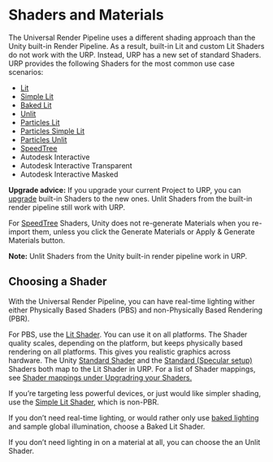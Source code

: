 # Shaders and Materials

The Universal Render Pipeline uses a different shading approach than the Unity built-in Render Pipeline. As a result, built-in Lit and custom Lit Shaders do not work with the URP. Instead, URP has a new set of standard Shaders. URP provides the following Shaders for the most common use case scenarios:

- [Lit](lit-shader.md)
- [Simple Lit](simple-lit-shader.md)
- [Baked Lit](baked-lit-shader.md)
- [Unlit](unlit-shader.md)
- [Particles Lit](particles-lit-shader.md)
- [Particles Simple Lit](particles-simple-lit-shader.md)
- [Particles Unlit](particles-unlit-shader.md)
- [SpeedTree](speedtree.md) 
- Autodesk Interactive
- Autodesk Interactive Transparent
- Autodesk Interactive Masked

**Upgrade advice:** If you upgrade your current Project to URP, you can [upgrade](upgrading-your-shaders.md) built-in Shaders to the new ones. Unlit Shaders from the built-in render pipeline still work with URP. 

For [SpeedTree](https://docs.unity3d.com/Manual/SpeedTree.html) Shaders, Unity does not re-generate Materials when you re-import them, unless you click the Generate Materials or Apply & Generate Materials button.

**Note:** Unlit Shaders from the Unity built-in render pipeline work in URP.



## Choosing a Shader 

With the Universal Render Pipeline, you can have real-time lighting wither either Physically Based Shaders (PBS) and non-Physically Based Rendering (PBR).

For PBS, use the [Lit Shader](lit-shader.md). You can use it on all platforms. The Shader quality scales, depending on the platform, but keeps physically based rendering on all platforms. This gives you realistic graphics across hardware. The Unity [Standard Shader](<https://docs.unity3d.com/Manual/shader-StandardShader.html>) and the [Standard (Specular setup)](https://docs.unity3d.com/Manual/StandardShaderMetallicVsSpecular.html) Shaders both map to the Lit Shader in URP. For a list of Shader mappings, see [Shader mappings under Upgradring your Shaders.](upgrading-your-shaders.md#shaderMappings)

If you’re targeting less powerful devices, or just would like simpler shading, use the [Simple Lit Shader](simple-lit-shader.md), which is non-PBR. 

If you don’t need real-time lighting, or would rather only use [baked lighting](https://docs.unity3d.com/Manual/LightMode-Baked.html) and sample global illumination, choose a Baked Lit Shader. 

If you don’t need lighting in on a material at all, you can choose the an Unlit Shader. 
